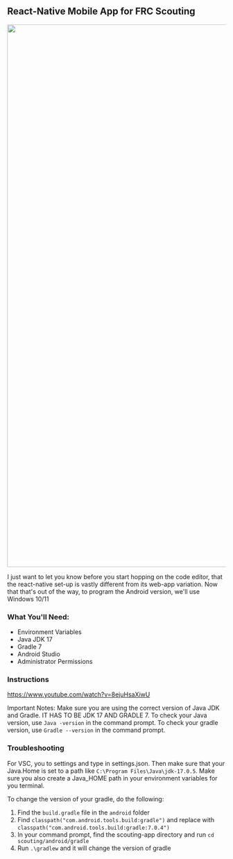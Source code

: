 ## React-Native Mobile App for FRC Scouting

<img style="width: 1250px" src="https://miro.medium.com/v2/resize:fit:2000/0*g0G6ZkZR4_IRdQjr.png">

I just want to let you know before you start hopping on the code editor, that the react-native set-up is vastly different from its web-app variation. Now that that's out of the way, to program the Android version, we'll use Windows 10/11

### What You'll Need:

- Environment Variables
- Java JDK 17
- Gradle 7
- Android Studio
- Administrator Permissions

### Instructions

https://www.youtube.com/watch?v=8ejuHsaXiwU

Important Notes: Make sure you are using the correct version of Java JDK and Gradle. IT HAS TO BE JDK 17 AND GRADLE 7. To check your Java version, use `Java -version` in the command prompt. To check your gradle version, use `Gradle --version` in the command prompt. 

### Troubleshooting

For VSC, you to settings and type in settings.json. Then make sure that your Java.Home is set to a path like `C:\Program Files\Java\jdk-17.0.5`. Make sure you also create a Java_HOME path in your environment variables for you terminal.

To change the version of your gradle, do the following:

1. Find the `build.gradle` file in the `android` folder
2. Find `classpath("com.android.tools.build:gradle")` and replace with `classpath("com.android.tools.build:gradle:7.0.4")`
3. In your command prompt, find the scouting-app directory and run `cd scouting/android/gradle`
5. Run `.\gradlew` and it will change the version of gradle